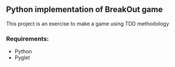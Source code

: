 ## Python implementation of BreakOut game
This project is an exercise to make a game using TDD methodology

### Requirements:
* Python
* Pyglet
